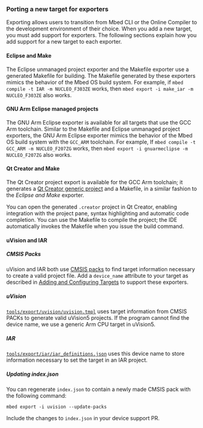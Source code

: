 ### Porting a new target for exporters

Exporting allows users to transition from Mbed CLI or the Online Compiler to the development environment of their choice. When you add a new target, you must add support for exporters. The following sections explain how you add support for a new target to each exporter.

#### Eclipse and Make

The Eclipse unmanaged project exporter and the Makefile exporter use a generated Makefile for building. The Makefile generated by these exporters mimics the behavior of the Mbed OS build system. For example, if `mbed compile -t IAR -m NUCLEO_F303ZE` works, then `mbed export -i make_iar -m NUCLEO_F303ZE` also works.

#### GNU Arm Eclipse managed projects

The GNU Arm Eclipse exporter is available for all targets that use the GCC Arm toolchain. Similar to the Makefile and Eclipse unmanaged project exporters, the GNU Arm Eclipse exporter mimics the behavior of the Mbed OS build system with the `GCC_ARM` toolchain. For example, If `mbed compile -t GCC_ARM -m NUCLEO_F207ZG` works, then `mbed export -i gnuarmeclipse -m NUCLEO_F207ZG` also works.

#### Qt Creator and Make

The Qt Creator project export is available for the GCC Arm toolchain; it generates a <a href="http://doc.qt.io/qtcreator/creator-project-generic.html" target="_blank">Qt Creator generic project</a> and a Makefile, in a similar fashion to the *Eclipse and Make* exporter.

You can open the generated `.creator` project in Qt Creator, enabling integration with the project pane, syntax highlighting and automatic code completion. You can use the Makefile to compile the project; the IDE automatically invokes the Makefile when you issue the build command.

#### uVision and IAR

##### CMSIS Packs

uVision and IAR both use [CMSIS packs](http://www.keil.com/pack/doc/CMSIS/Pack/html/index.html) to find target information necessary to create a valid project file. Add a `device_name` attribute to your target as described in [Adding and Configuring Targets](https://os.mbed.com/docs/v5.6/tools/adding-and-configuring-targets.html) to support these exporters.

##### uVision
[`tools/export/uvision/uvision.tmpl`](https://github.com/ARMmbed/mbed-os/blob/master/tools/export/uvision/uvision.tmpl#L15) uses target information from CMSIS PACKs to generate valid uVision5 projects. If the program cannot find the device name, we use a generic Arm CPU target in uVision5.

##### IAR

<a href="https://github.com/ARMmbed/mbed-os/blob/master/tools/export/iar/iar_definitions.json" target="_blank">`tools/export/iar/iar_definitions.json`</a> uses this device name to store information necessary to set the target in an IAR project.

##### Updating index.json

You can regenerate `index.json` to contain a newly made CMSIS pack with the following command:

`mbed export -i uvision --update-packs`

Include the changes to `index.json` in your device support PR.
